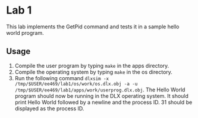 # Lab 1

This lab implements the GetPid command and tests it in a sample hello world program.

## Usage
1. Compile the user program by typing ```make``` in the apps directory.
2. Compile the operating system by typing ```make``` in the os directory.
3. Run the following command ```dlxsim -x /tmp/$USER/ee469/lab1/os/work/os.dlx.obj -a -u /tmp/$USER/ee469/lab1/apps/work/userprog.dlx.obj```. The Hello World program should now be running in the DLX operating system. It should print Hello World followed by a newline and the process ID. 31 should be displayed as the process ID.

